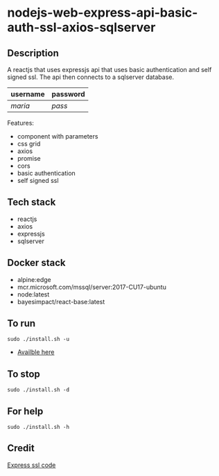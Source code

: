 # nodejs-web-express-api-basic-auth-ssl-axios-sqlserver

## Description
A reactjs that uses expressjs api that uses basic authentication
and self signed ssl. The api then connects to a sqlserver database.

| username | password |
| -------- | -------- |
| *maria* | *pass* |

Features: 
- component with parameters
- css grid
- axios
- promise
- cors
- basic authentication
- self signed ssl

## Tech stack
- reactjs
- axios
- expressjs
- sqlserver

## Docker stack
- alpine:edge
- mcr.microsoft.com/mssql/server:2017-CU17-ubuntu
- node:latest
- bayesimpact/react-base:latest

## To run
`sudo ./install.sh -u`
- [Availble here](https://localhost/)

## To stop
`sudo ./install.sh -d`

## For help
`sudo ./install.sh -h`

## Credit
[Express ssl code](https://dev.to/omergulen/step-by-step-node-express-ssl-certificate-run-https-server-from-scratch-in-5-steps-5b87)